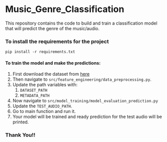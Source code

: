 # Music_Genre_Classification

This repository contains the code to build and train a classification model that will predict the genre of the music/audio.

### To install the requirements for the project

`pip install -r requirements.txt`

#### To train the model and make the predictions:
1. First download the dataset from [here](https://www.kaggle.com/datasets/andradaolteanu/gtzan-dataset-music-genre-classification?resource=download)
2. Then navigate to `src/feature_engineering/data_preprocessing.py`.
3. Update the path variables with:
   1. `DATASET_PATH`
   2. `METADATA_PATH`
4. Now navigate to `src/model_training/model_evaluation_prediction.py`
5. Update the `TEST_AUDIO_PATH`.
6. Go to main function and run it.
7. Your model will be trained and ready prediction for the test audio will be printed.

### Thank You!!

